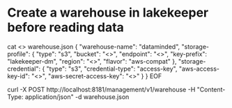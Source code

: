 # Create a warehouse in lakekeeper before reading data

cat <<EOF>> warehouse.json
{
"warehouse-name": "dataminded",
"storage-profile": {
"type": "s3",
"bucket": "<>",
"endpoint": "<>",
"key-prefix": "lakekeeper-dm",
"region": "<>",
"flavor": "aws-compat"
},
"storage-credential": {
"type": "s3",
"credential-type": "access-key",
"aws-access-key-id": "<>",
"aws-secret-access-key": "<>"
}
}
EOF

curl -X POST http://localhost:8181/management/v1/warehouse -H "Content-Type: application/json" -d warehouse.json
